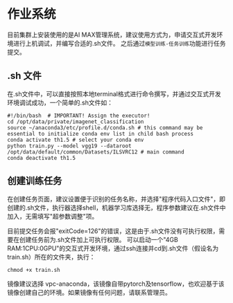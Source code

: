 # 作业系统

目前集群上安装使用的是AI MAX管理系统，建议使用方式为，申请交互式开发环境进行上机调试，并编写合适的.sh文件。
之后通过`模型训练-任务训练`功能进行任务提交。


## .sh 文件
在.sh文件中，可以直接按照本地terminal格式进行命令撰写，并通过交互式开发环境调试成功，一个简单的.sh文件如：
```shell
#!/bin/bash  # IMPORTANT! Assign the executor!
cd /opt/data/private/imagenet_classification
source ~/anaconda3/etc/profile.d/conda.sh # this command may be essential to initialize conda env list in child bash process
conda activate th1.5 # select your conda env
python train.py --model vgg19 --dataroot /opt/data/default/common/Datasets/ILSVRC12 # main command
conda deactivate th1.5
```

## 创建训练任务
在创建任务页面，建议设置便于识别的任务名称，并选择"程序代码入口文件"，即创建的.sh文件，执行器选择shell，机器学习库选择无，程序参数建议在.sh文件中加入，无需填写"超参数调整"项。

目前提交任务会报"exitCode=126"的错误，这是由于.sh文件没有可执行权限，需要在创建任务前为.sh文件加上可执行权限。
可以启动一个"4GB RAM:1CPU:0GPU"的交互式开发环境，通过ssh连接并cd到.sh文件（假设名为train.sh）所在的文件夹，执行：
```shell
chmod +x train.sh
```

镜像建议选择 vpc-anaconda，该镜像自带pytorch及tensorflow，也欢迎基于该镜像创建自己的环境。如果镜像有任何问题，请联系管理员。
